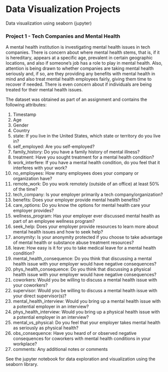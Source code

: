 # Data Visualization Projects
Data visualization using seaborn (jupyter)

### Project 1 - Tech Companies and Mental Health
A mental health institution is investigating mental health issues in tech companies. There is concern
about where mental health stems, that is, if it is hereditary, appears at a specific age, prevalent in
certain geographic locations, and also if someone’s job has a role to play in mental health. Also,
attention is being drawn to whether companies are taking mental health seriously and, if so, are they
providing any benefits with mental health in mind and also treat mental health employees fairly, giving
them time to recover if needed. There is even concern about if individuals are being treated for their
mental health issues.

The dataset was obtained as part of an assignment and contains the following attributes:
  1. Timestamp
  2. Age
  3. Gender
  4. Country
  5. state: If you live in the United States, which state or territory do you live in?
  6. self_employed: Are you self-employed?
  7. family_history: Do you have a family history of mental illness?
  8. treatment: Have you sought treatment for a mental health condition?
  9. work_interfere: If you have a mental health condition, do you feel that it interferes with your work?
  10. no_employees: How many employees does your company or organization have?
  11. remote_work: Do you work remotely (outside of an office) at least 50% of the time?
  12. tech_company: Is your employer primarily a tech company/organization?
  13. benefits: Does your employer provide mental health benefits?
  14. care_options: Do you know the options for mental health care your employer provides?
  15. wellness_program: Has your employer ever discussed mental health as part of an employee wellness program?
  16. seek_help: Does your employer provide resources to learn more about mental health issues and how to seek help?
  17. anonymity: Is your anonymity protected if you choose to take advantage of mental health or substance abuse treatment resources?
  18. leave: How easy is it for you to take medical leave for a mental health condition?
  19. mental_health_consequence: Do you think that discussing a mental health issue with your employer would have negative consequences?
  20. phys_health_consequence: Do you think that discussing a physical health issue with your employer would have negative consequences?
  21. coworkers: Would you be willing to discuss a mental health issue with your coworkers?
  22. supervisor: Would you be willing to discuss a mental health issue with your direct supervisor(s)?
  23. mental_health_interview: Would you bring up a mental health issue with a potential employer in an interview?
  24. phys_health_interview: Would you bring up a physical health issue with a potential employer in an interview?
  25. mental_vs_physical: Do you feel that your employer takes mental health as seriously as physical health?
  26. obs_consequence: Have you heard of or observed negative consequences for coworkers with mental health conditions in your workplace?
  27. comments: Any additional notes or comments


See the jupyter notebook for data exploration and visualization using the seaborn library.
